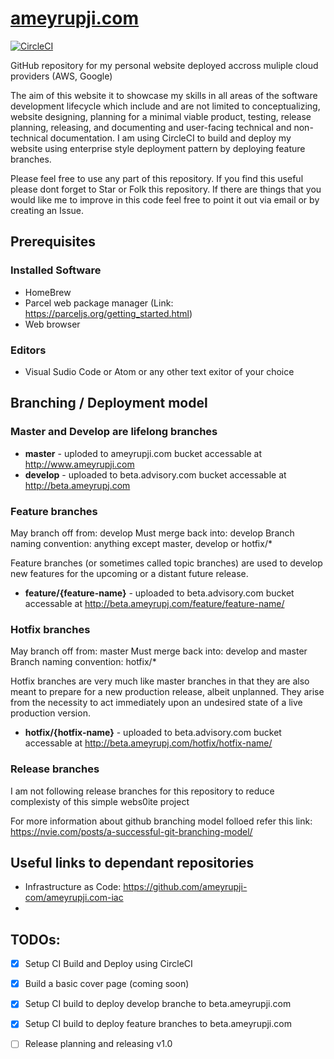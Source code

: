 # [ameyrupji.com](http://www.ameyrupji.com/)

[![CircleCI](https://circleci.com/gh/ameyrupji-com/ameyrupji.com.svg?style=svg)](https://circleci.com/gh/ameyrupji-com/ameyrupji.com)


GitHub repository for my personal website deployed accross muliple cloud providers (AWS, Google)

The aim of this website it to showcase my skills in all areas of the software development lifecycle which include and are not limited to conceptualizing, website designing, planning for a minimal viable product, testing, release planning, releasing, and documenting and user-facing technical and non-technical documentation. I am using CircleCI to build and deploy my website using enterprise style deployment pattern by deploying feature branches.


Please feel free to use any part of this repository. If you find this useful please dont forget to Star or Folk this repository. If there are things that you would like me to improve in this code feel free to point it out via email or by creating an Issue.

## Prerequisites

### Installed Software 

- HomeBrew
- Parcel web package manager (Link: https://parceljs.org/getting_started.html)
- Web browser

### Editors 

- Visual Sudio Code or Atom or any other text exitor of your choice 


## Branching / Deployment model

### Master and Develop are lifelong branches

- **master** - uploded to ameyrupji.com bucket accessable at http://www.ameyrupji.com
- **develop** - uploaded to beta.advisory.com bucket accessable at http://beta.ameyrupj.com

### Feature branches

May branch off from: develop
Must merge back into: develop
Branch naming convention: anything except master, develop or hotfix/*

Feature branches (or sometimes called topic branches) are used to develop new features for the upcoming or a distant future release. 

- **feature/{feature-name}** - uploaded to beta.advisory.com bucket accessable at http://beta.ameyrupj.com/feature/feature-name/ 


### Hotfix branches

May branch off from: master
Must merge back into: develop and master
Branch naming convention: hotfix/*

Hotfix branches are very much like master branches in that they are also meant to prepare for a new production release, albeit unplanned. They arise from the necessity to act immediately upon an undesired state of a live production version.

- **hotfix/{hotfix-name}** - uploaded to beta.advisory.com bucket accessable at http://beta.ameyrupj.com/hotfix/hotfix-name/ 

### Release branches
I am not following release branches for this repository to reduce complexisty of this simple webs0ite project

For more information about github branching model folloed refer this link: https://nvie.com/posts/a-successful-git-branching-model/

## Useful links to dependant repositories

- Infrastructure as Code: https://github.com/ameyrupji-com/ameyrupji.com-iac
- 

## TODOs:
- [x] Setup CI Build and Deploy using CircleCI
- [x] Build a basic cover page (coming soon)
- [x] Setup CI build to deploy develop branche to beta.ameyrupji.com
- [x] Setup CI build to deploy feature branches to beta.ameyrupji.com
- [ ] Release planning and releasing v1.0


